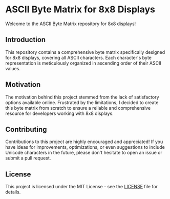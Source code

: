 # ASCII Byte Matrix for 8x8 Displays

Welcome to the ASCII Byte Matrix repository for 8x8 displays!

## Introduction

This repository contains a comprehensive byte matrix specifically designed for 8x8 displays, covering all ASCII characters. Each character's byte representation is meticulously organized in ascending order of their ASCII values.

## Motivation

The motivation behind this project stemmed from the lack of satisfactory options available online. Frustrated by the limitations, I decided to create this byte matrix from scratch to ensure a reliable and comprehensive resource for developers working with 8x8 displays.

## Contributing

Contributions to this project are highly encouraged and appreciated! If you have ideas for improvements, optimizations, or even suggestions to include Unicode characters in the future, please don't hesitate to open an issue or submit a pull request.

## License

This project is licensed under the MIT License - see the [LICENSE](LICENSE) file for details.
